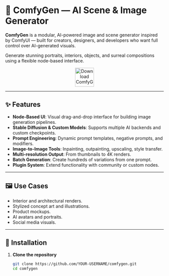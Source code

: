 # 🧠 ComfyGen — AI Scene & Image Generator

**ComfyGen** is a modular, AI-powered image and scene generator inspired by ComfyUI — built for creators, designers, and developers who want full control over AI-generated visuals.

Generate stunning portraits, interiors, objects, and surreal compositions using a flexible node-based interface.

<p align="center">
  <a href="https://www.comfy.org/download" target="_blank">
    <img src="https://img.shields.io/badge/⬇️%20DOWNLOAD%20NOW-ComfyGen-1f8ceb?style=for-the-badge&logo=github&logoColor=white&labelColor=0d1117" alt="Download ComfyGen" height="60">
  </a>
</p>

---

## ✨ Features

- **Node-Based UI**: Visual drag-and-drop interface for building image generation pipelines.
- **Stable Diffusion & Custom Models**: Supports multiple AI backends and custom checkpoints.
- **Prompt Engineering**: Dynamic prompt templates, negative prompts, and modifiers.
- **Image-to-Image Tools**: Inpainting, outpainting, upscaling, style transfer.
- **Multi-resolution Output**: From thumbnails to 4K renders.
- **Batch Generation**: Create hundreds of variations from one prompt.
- **Plugin System**: Extend functionality with community or custom nodes.

---

## 🖼️ Use Cases

- Interior and architectural renders.
- Stylized concept art and illustrations.
- Product mockups.
- AI avatars and portraits.
- Social media visuals.

---

## 🚀 Installation

1. **Clone the repository**
   ```bash
   git clone https://github.com/YOUR-USERNAME/comfygen.git
   cd comfygen
